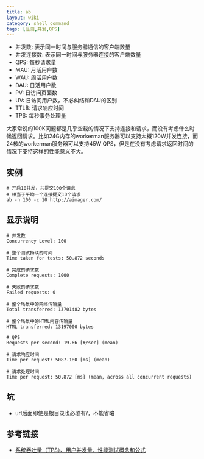 ```yaml
---
title: ab
layout: wiki
category: shell command
tags: [压测,并发,QPS]
---
```


* 并发数: 表示同一时间与服务器通信的客户端数量
* 并发连接数: 表示同一时间与服务器连接的客户端数量
* QPS: 每秒请求量
* MAU: 月活用户数
* WAU: 周活用户数
* DAU: 日活用户数
* PV: 日访问页面数
* UV: 日访问用户数，不必纠结和DAU的区别
* TTLB: 请求响应时间
* TPS: 每秒事务处理量

大家常说的100K问题都是几乎空载的情况下支持连接和请求，而没有考虑什么时候返回请求。比如24G内存的workerman服务器可以支持大概120W并发连接，而24核的workerman服务器可以支持45W QPS，但是在没有考虑请求返回时间的情况下支持这样的性能意义不大。

## 实例

```
# 开启10并发，共提交100个请求
# 相当于平均一个连接提交10个请求
ab -n 100 -c 10 http://aimager.com/
```

## 显示说明

```
# 并发数
Concurrency Level: 100		

# 整个测试持续的时间
Time taken for tests: 50.872 seconds

# 完成的请求数
Complete requests: 1000

# 失败的请求数
Failed requests: 0

# 整个场景中的网络传输量
Total transferred: 13701482 bytes

# 整个场景中的HTML内容传输量
HTML transferred: 13197000 bytes

# QPS
Requests per second: 19.66 [#/sec] (mean)

# 请求响应时间
Time per request: 5087.180 [ms] (mean)

# 请求处理时间
Time per request: 50.872 [ms] (mean, across all concurrent requests)
```

## 坑

* url后面即使是根目录也必须有/，不能省略


## 参考链接

* [系统吞吐量（TPS）、用户并发量、性能测试概念和公式](http://www.ha97.com/5095.html)
